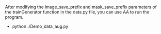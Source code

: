 After modifying the image_save_prefix and mask_save_prefix parameters of the trainGenerator function in the data.py file, you can use AA to run the program.

* python ./Demo_data_aug.py
